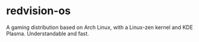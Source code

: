 # redvision-os
A gaming distribution based on Arch Linux, with a Linux-zen kernel and KDE Plasma. Understandable and fast.
